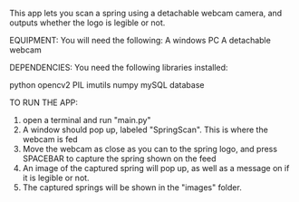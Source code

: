 This app lets you scan a spring using a detachable webcam camera, and outputs whether the logo is legible or not.

EQUIPMENT:
You will need the following:
A windows PC
A detachable webcam

DEPENDENCIES:
You need the following libraries installed:

python
opencv2
PIL
imutils
numpy
mySQL database

TO RUN THE APP:

1. open a terminal and run "main.py"
2. A window should pop up, labeled "SpringScan". This is where the webcam is fed
3. Move the webcam as close as you can to the spring logo, and press SPACEBAR to capture the spring shown on the feed
4. An image of the captured spring will pop up, as well as a message on if it is legible or not.
5. The captured springs will be shown in the "images" folder.
